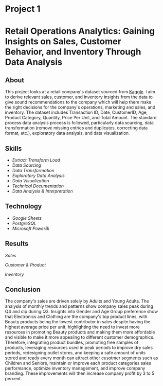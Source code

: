# Project 1 
# Retail Operations Analytics: Gaining Insights on Sales, Customer Behavior, and Inventory Through Data Analysis

## About 

This project looks at a retail company's dataset sourced from [Kaggle](https://www.kaggle.com/datasets/mohammadtalib786/retail-sales-dataset/data). I aim to derive relevant sales, customer, and inventory insights from the data to give sound recommendations to the company which will help them make the right decisions for the company's operations, marketing and sales, and inventory. The dataset includes Transaction ID, Date, CustomerID, Age, Product Category, Quantity, Price Per Unit, and Total Amount. The standard process data analysis process is followed, particularly data sourcing, data transformation (remove missing entries and duplicates, correcting data format, etc.), exploratory data analysis, and data visualization.

## Skills

* *Extract Transform Load*
* *Data Sourcing*
* *Data Transformation*
* *Exploratory Data Analysis*
* *Data Visualization*
* *Technical Documentation*
* *Data Analysis & Interpretation*

## Technology

* *Google Sheets* 
* *PostgreSQL*
* *Microsoft PowerBI*

## Results

*Sales*

*Customer & Product*

*Inventory*

## Conclusion

The company's sales are driven solely by Adults and Young Adults. The analysis of monthly trends and patterns show company sales peak during Q4 and dip during Q3. Insights into Gender and Age Group preference show that Electronics and Clothing are the company's top product lines, with Beauty products being the lowest contributor in sales despite having the highest average price per unit, highlighting the need to invest more resources in promoting Beauty products and making them more affordable and visible to make it more appealing to different customer demographics. Therefore, integrating product bundles, promoting free samples of products, leveraging resources used in peak periods to improve dry sales periods, redesigning outlet stores, and keeping a safe amount of units stored and ready every month can attract other cusotmer segments such as Children and Seniors, maintain or improve each product categories sales performance, optimize inventory management, and improve company branding. These improvements will then increase company profit by 3 to 5 percent.

